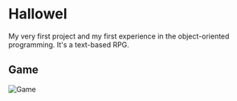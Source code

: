 # Hallowel

My very first project and my first experience in the object-oriented programming. It's a text-based RPG.

## Game

![Game](./Gifs/Game.gif)
